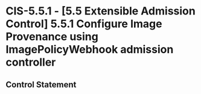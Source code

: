 # CIS-5.5.1 - \[5.5 Extensible Admission Control\] 5.5.1 Configure Image Provenance using ImagePolicyWebhook admission controller

## Control Statement
